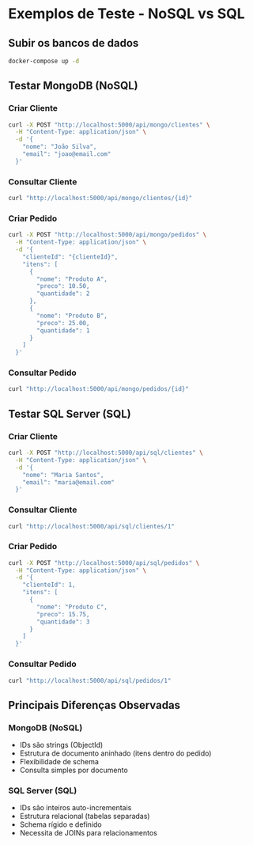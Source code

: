 # Exemplos de Teste - NoSQL vs SQL

## Subir os bancos de dados
```bash
docker-compose up -d
```

## Testar MongoDB (NoSQL)

### Criar Cliente
```bash
curl -X POST "http://localhost:5000/api/mongo/clientes" \
  -H "Content-Type: application/json" \
  -d '{
    "nome": "João Silva",
    "email": "joao@email.com"
  }'
```

### Consultar Cliente
```bash
curl "http://localhost:5000/api/mongo/clientes/{id}"
```

### Criar Pedido
```bash
curl -X POST "http://localhost:5000/api/mongo/pedidos" \
  -H "Content-Type: application/json" \
  -d '{
    "clienteId": "{clienteId}",
    "itens": [
      {
        "nome": "Produto A",
        "preco": 10.50,
        "quantidade": 2
      },
      {
        "nome": "Produto B",
        "preco": 25.00,
        "quantidade": 1
      }
    ]
  }'
```

### Consultar Pedido
```bash
curl "http://localhost:5000/api/mongo/pedidos/{id}"
```

## Testar SQL Server (SQL)

### Criar Cliente
```bash
curl -X POST "http://localhost:5000/api/sql/clientes" \
  -H "Content-Type: application/json" \
  -d '{
    "nome": "Maria Santos",
    "email": "maria@email.com"
  }'
```

### Consultar Cliente
```bash
curl "http://localhost:5000/api/sql/clientes/1"
```

### Criar Pedido
```bash
curl -X POST "http://localhost:5000/api/sql/pedidos" \
  -H "Content-Type: application/json" \
  -d '{
    "clienteId": 1,
    "itens": [
      {
        "nome": "Produto C",
        "preco": 15.75,
        "quantidade": 3
      }
    ]
  }'
```

### Consultar Pedido
```bash
curl "http://localhost:5000/api/sql/pedidos/1"
```

## Principais Diferenças Observadas

### MongoDB (NoSQL)
- IDs são strings (ObjectId)
- Estrutura de documento aninhado (itens dentro do pedido)
- Flexibilidade de schema
- Consulta simples por documento

### SQL Server (SQL)
- IDs são inteiros auto-incrementais
- Estrutura relacional (tabelas separadas)
- Schema rígido e definido
- Necessita de JOINs para relacionamentos
